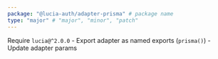 ```yaml
---
package: "@lucia-auth/adapter-prisma" # package name
type: "major" # "major", "minor", "patch"
---
```


Require `lucia@^2.0.0`
    - Export adapter as named exports (`prisma()`)
    - Update adapter params